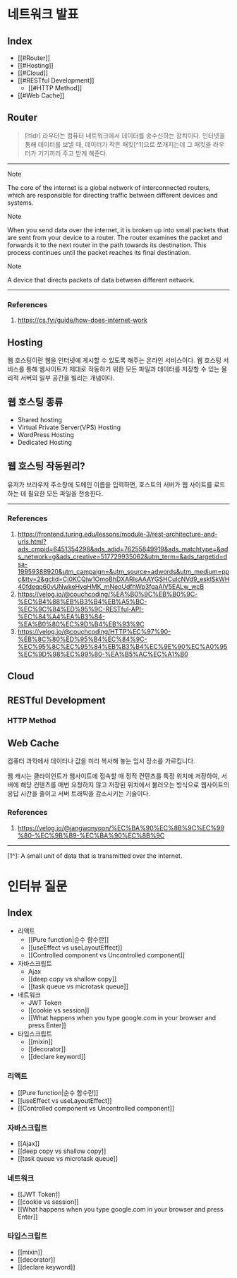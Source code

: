 # 네트워크 발표
## Index
- [[#Router]]
- [[#Hosting]]
- [[#Cloud]]
- [[#RESTful Development]]
	- [[#HTTP Method]]
- [[#Web Cache]]
## Router

> [!tldr]
> 라우터는 컴퓨터 네트워크에서 데이터를 송수신하는 장치이다. 인터넷을 통해 데이터를 보낼 때, 데이터가 작은 패킷[^1]으로 쪼개지는데 그 패킷을 라우터가 기기끼리 주고 받게 해준다. 

---

> [!note] 
> The core of the internet is a global network of interconnected routers, which are responsible for directing traffic between different devices and systems. 

> [!note]
> When you send data over the internet, it is broken up into small packets that are sent from your device to a router. The router examines the packet and forwards it to the next router in the path towards its destination. This process continues until the packet reaches its final destination.

> [!note]
> A device that directs packets of data between different network.

---
### References
1. https://cs.fyi/guide/how-does-internet-work
## Hosting
웹 호스팅이란 웹을 인터넷에 게시할 수 있도록 해주는 온라인 서비스이다. 웹 호스팅 서비스를 통해 웹사이트가 제대로 작동하기 위한 모든 파일과 데이터를 저장할 수 있는 물리적 서버의 일부 공간을 빌리는 개념이다.
## 웹 호스팅 종류
- Shared hosting
- Virtual Private Server(VPS) Hosting
- WordPress Hosting
- Dedicated Hosting
## 웹 호스팅 작동원리?
유저가 브라우저 주소창에 도메인 이름을 입력하면, 호스트의 서버가 웹 사이트를 로드하는 데 필요한 모든 파일을 전송한다.

---
### References
1. https://frontend.turing.edu/lessons/module-3/rest-architecture-and-urls.html?ads_cmpid=6451354298&ads_adid=76255849919&ads_matchtype=&ads_network=g&ads_creative=517729935062&utm_term=&ads_targetid=dsa-19959388920&utm_campaign=&utm_source=adwords&utm_medium=ppc&ttv=2&gclid=Cj0KCQjw1OmoBhDXARIsAAAYGSHCuIcNVd9_esklSkWH40fdeqp60vUNwkeHvqHMK_mNeoUdfhWp3fgaAlV5EALw_wcB
2. https://velog.io/@couchcoding/%EA%B0%9C%EB%B0%9C-%EC%B4%88%EB%B3%B4%EB%A5%BC-%EC%9C%84%ED%95%9C-RESTful-API-%EC%84%A4%EA%B3%84-%EA%B0%80%EC%9D%B4%EB%93%9C
3. https://velog.io/@couchcoding/HTTP%EC%97%90-%EB%8C%80%ED%95%B4%EC%84%9C-%EC%95%8C%EC%95%84%EB%B3%B4%EC%9E%90%EC%A0%95%EC%9D%98%EC%99%80-%EA%B5%AC%EC%A1%B0
## Cloud
## RESTful Development
### HTTP Method
## Web Cache
컴퓨터 과학에서 데이터나 값을 미리 복사해 놓는 임시 장소를 가르킵니다.

웹 캐시는 클라이언트가 웹사이트에 접속할 때 정적 컨텐츠를 특정 위치에 저장하여, 서버에 해당 컨텐츠를 매번 요청하지 않고 저장된 위치에서 불러오는 방식으로 웹사이트의 응답 시간을 줄이고 서버 트래픽을 감소시키는 기술이다.
### References
1. https://velog.io/@jangwonyoon/%EC%BA%90%EC%8B%9C%EC%99%80-%EC%9B%B9-%EC%BA%90%EC%8B%9C
---

[1^]: A small unit of data that is transmitted over the internet.
# 인터뷰 질문
## Index
- 리액트
	- [[Pure function|순수 함수란]]
	- [[useEffect vs useLayoutEffect]]
	- [[Controlled component vs Uncontrolled component]]
- 자바스크립트
	- Ajax
	- [[deep copy vs shallow copy]]
	- [[task queue vs microtask queue]]
- 네트워크
	- JWT Token
	- [[cookie vs session]]
	- [[What happens when you type google.com in your browser and press Enter]]
- 타입스크립트 
	- [[mixin]]
	- [[decorator]]
	- [[declare keyword]]
### 리액트
- [[Pure function|순수 함수란]]
- [[useEffect vs useLayoutEffect]]
- [[Controlled component vs Uncontrolled component]]

### 자바스크립트
- [[Ajax]]
- [[deep copy vs shallow copy]]
- [[task queue vs microtask queue]]

### 네트워크
- [[JWT Token]]
- [[cookie vs session]]
- [[What happens when you type google.com in your browser and press Enter]]

### 타입스크립트
- [[mixin]]
- [[decorator]]
- [[declare keyword]]